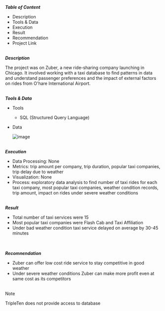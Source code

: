 
***Table of Content***<br>

* Description
* Tools & Data
* Execution
* Result
* Recommendation
* Project Link  

\
***Description***<br>

The project was on Zuber, a new ride-sharing company launching in Chicago. It involved working with a taxi database to find patterns in data and understand passenger preferences and the impact of external factors on rides from O'hare International Airport. 


\
***Tools & Data***<br>

* Tools
  * SQL (Structured Query Language)
* Data


  ![image](https://github.com/user-attachments/assets/e53b5722-42f6-4110-af84-5af4272ea27b)
 
 

\
***Execution***<br>

* Data Processing: None 
* Metrics: trip amount per company, trip duration, popular taxi companies, trip delay due to weather  
* Visualization: None
* Process: exploratory data analysis to find number of taxi rides for each taxi company, most popular taxi companies, weather condition records, trip amount, impact on rides under severe weather conditions  

\
***Result***<br>

* Total number of taxi services were 15 
* Most popular taxi companies were Flash Cab and Taxi Affiliation
* Under bad weather condition taxi service delayed on average by 30-45 minutes<br><br>


\
***Recomnendation***<br>
* Zuber can offer low cost ride service to stay competitive in good weather
* Under severe weather conditions Zuber can make more profit even at same cost as its competitors<br><br> 

> [!Note]
> TripleTen does not provide access to database
